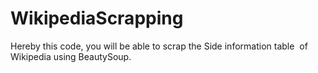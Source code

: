 # WikipediaScrapping
Hereby this code, you will be able to scrap the Side information table  of Wikipedia using BeautySoup.
